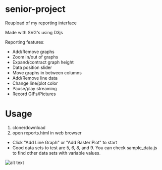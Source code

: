 # senior-project
Reupload of my reporting interface

Made with SVG's using D3js

Reporting features:

- Add/Remove graphs
- Zoom in/out of graphs
- Expand/contract graph height
- Data position slider
- Move graphs in between columns
- Add/Remove line data
- Change line/plot color
- Pause/play streaming
- Record GIFs/Pictures

# Usage
1. clone/download
2. open reports.html in web browser

- Click "Add Line Graph" or "Add Raster Plot" to start
- Good data sets to test are 5, 6, 8, and 9. You can check sample_data.js to find other data sets with variable values.

![alt text](https://raw.githubusercontent.com/ealmachar/senior-project/master/report%20example.PNG "example ")